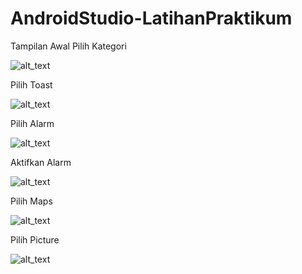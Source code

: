 # AndroidStudio-LatihanPraktikum

Tampilan Awal Pilih Kategori

![alt_text](https://github.com/maharani26/AndroidStudio-LatihanPraktikum/blob/master/1.jpeg)

Pilih Toast

![alt_text](https://github.com/maharani26/AndroidStudio-LatihanPraktikum/blob/master/2.jpeg)

Pilih Alarm

![alt_text](https://github.com/maharani26/AndroidStudio-LatihanPraktikum/blob/master/3.jpeg)

Aktifkan Alarm

![alt_text](https://github.com/maharani26/AndroidStudio-LatihanPraktikum/blob/master/4.jpeg)

Pilih Maps

![alt_text](https://github.com/maharani26/AndroidStudio-LatihanPraktikum/blob/master/5.jpeg)

Pilih Picture

![alt_text](https://github.com/maharani26/AndroidStudio-LatihanPraktikum/blob/master/6.jpeg)




